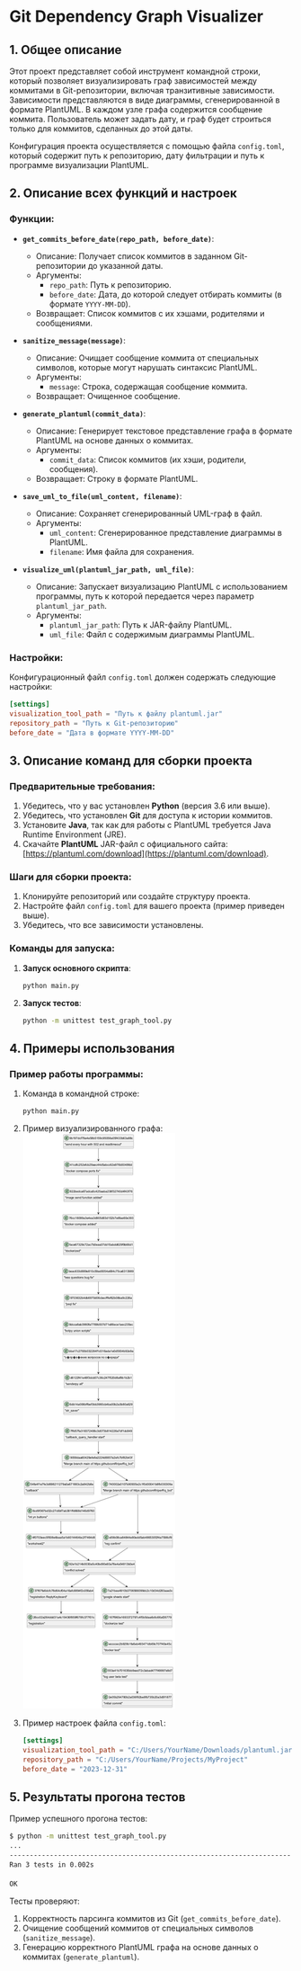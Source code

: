 
# Git Dependency Graph Visualizer

## 1. Общее описание

Этот проект представляет собой инструмент командной строки, который позволяет визуализировать граф зависимостей между коммитами в Git-репозитории, включая транзитивные зависимости. Зависимости представляются в виде диаграммы, сгенерированной в формате PlantUML. В каждом узле графа содержится сообщение коммита. Пользователь может задать дату, и граф будет строиться только для коммитов, сделанных до этой даты.

Конфигурация проекта осуществляется с помощью файла `config.toml`, который содержит путь к репозиторию, дату фильтрации и путь к программе визуализации PlantUML.

## 2. Описание всех функций и настроек

### Функции:

- **`get_commits_before_date(repo_path, before_date)`**:
  - Описание: Получает список коммитов в заданном Git-репозитории до указанной даты.
  - Аргументы:
    - `repo_path`: Путь к репозиторию.
    - `before_date`: Дата, до которой следует отбирать коммиты (в формате `YYYY-MM-DD`).
  - Возвращает: Список коммитов с их хэшами, родителями и сообщениями.

- **`sanitize_message(message)`**:
  - Описание: Очищает сообщение коммита от специальных символов, которые могут нарушать синтаксис PlantUML.
  - Аргументы:
    - `message`: Строка, содержащая сообщение коммита.
  - Возвращает: Очищенное сообщение.

- **`generate_plantuml(commit_data)`**:
  - Описание: Генерирует текстовое представление графа в формате PlantUML на основе данных о коммитах.
  - Аргументы:
    - `commit_data`: Список коммитов (их хэши, родители, сообщения).
  - Возвращает: Строку в формате PlantUML.

- **`save_uml_to_file(uml_content, filename)`**:
  - Описание: Сохраняет сгенерированный UML-граф в файл.
  - Аргументы:
    - `uml_content`: Сгенерированное представление диаграммы в PlantUML.
    - `filename`: Имя файла для сохранения.

- **`visualize_uml(plantuml_jar_path, uml_file)`**:
  - Описание: Запускает визуализацию PlantUML с использованием программы, путь к которой передается через параметр `plantuml_jar_path`.
  - Аргументы:
    - `plantuml_jar_path`: Путь к JAR-файлу PlantUML.
    - `uml_file`: Файл с содержимым диаграммы PlantUML.

### Настройки:

Конфигурационный файл `config.toml` должен содержать следующие настройки:

```toml
[settings]
visualization_tool_path = "Путь к файлу plantuml.jar"
repository_path = "Путь к Git-репозиторию"
before_date = "Дата в формате YYYY-MM-DD"
```

## 3. Описание команд для сборки проекта

### Предварительные требования:

1. Убедитесь, что у вас установлен **Python** (версия 3.6 или выше).
2. Убедитесь, что установлен **Git** для доступа к истории коммитов.
3. Установите **Java**, так как для работы с PlantUML требуется Java Runtime Environment (JRE).
4. Скачайте **PlantUML** JAR-файл с официального сайта: [https://plantuml.com/download](https://plantuml.com/download).

### Шаги для сборки проекта:

1. Клонируйте репозиторий или создайте структуру проекта.
2. Настройте файл `config.toml` для вашего проекта (пример приведен выше).
3. Убедитесь, что все зависимости установлены.

### Команды для запуска:

1. **Запуск основного скрипта**:
   ```bash
   python main.py
   ```

2. **Запуск тестов**:
   ```bash
   python -m unittest test_graph_tool.py
   ```

## 4. Примеры использования

### Пример работы программы:

1. Команда в командной строке:
   ```bash
   python main.py
   ```

2. Пример визуализированного графа:
   ![Граф визуализации коммитов](graph.png)

3. Пример настроек файла `config.toml`:
   ```toml
   [settings]
   visualization_tool_path = "C:/Users/YourName/Downloads/plantuml.jar"
   repository_path = "C:/Users/YourName/Projects/MyProject"
   before_date = "2023-12-31"
   ```

## 5. Результаты прогона тестов

Пример успешного прогона тестов:

```bash
$ python -m unittest test_graph_tool.py
...
----------------------------------------------------------------------
Ran 3 tests in 0.002s

OK
```

Тесты проверяют:
1. Корректность парсинга коммитов из Git (`get_commits_before_date`).
2. Очищение сообщений коммитов от специальных символов (`sanitize_message`).
3. Генерацию корректного PlantUML графа на основе данных о коммитах (`generate_plantuml`).
